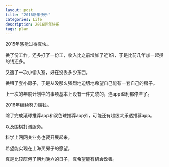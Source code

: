 ```yaml
---
layout: post
title: "2016新年快乐"
categories: Life
description: 2016新年快乐
tags: plan
---
```

2015年感觉过得真快。

换了份工作，还多打了一份工，收入比之前增加了近1倍，于是比前几年加一起攒的钱还多。

又遭了一次小偷入室，好在没丢多少东西。

换租了套小房子，于是从没那么强烈地迫切地希望自己能有一套自己的房子。

上一次的年度计划中的事项基本上没有一件完成的，连app盈利都停滞了。

2016年继续努力赚钱。

除了完成滚球推荐app和双色球推荐app外，可能还有超级大乐透推荐app。

以及围棋打谱服务。

科学上网网关业务也要开展起来。

希望能实现在上海买房子的愿望。

真是比较厌倦了朝九晚六的日子，真希望能有机会改善。
